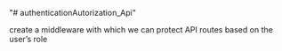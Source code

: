 "# authenticationAutorization_Api" 

create a middleware with which we can protect API routes based on the user’s role
